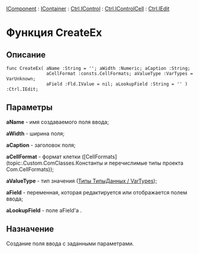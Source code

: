 ﻿---
Link: .Ctrl.IEdit.@CreateEx
---

[IComponent](topic:Com.Custom.ComClasses.IComponent.Default) :
[IContainer](topic:Com.Custom.ComClasses.IContainer.Default) :
[Ctrl.IControl](topic:Com.Custom.ComClasses.Ctrl.IControl.Default) :
[Ctrl.IControlCell](topic:Com.Custom.ComClasses.Ctrl.IControlCell.Default) :
[Ctrl.IEdit](Default)

# Функция CreateEx

## Описание

    func CreateEx( aName :String = ''; aWidth :Numeric; aCaption :String;
                   aCellFormat :consts.CellFormats; aValueType :VarTypes = VarUnknown;
                   aField :Fld.IValue = nil; aLookupField :String = '' ) :Ctrl.IEdit;

## Параметры

**aName** - имя создаваемого поля ввода;

**aWidth** - ширина поля;

**aCaption** - заголовок поля;

**aCellFormat** - формат клетки ([CellFormats](topic:.Custom.ComClasses.Константы и перечислимые типы проекта Com.CellFormats));

**aValueType** - тип значения ([Типы ТипыДанных / VarTypes](topic:kernel.Программирование.Классы.System.Прочие.ТипыДанныхVarTypes));

**aField** - переменная, которая редактируется или отображается полем ввода;

**aLookupField** - поле aField'а .

## Назначение

Создание поля ввода с заданными параметрами.